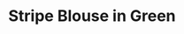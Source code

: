 ---
title: Stripe Blouse in Green
price: RUB 3,315

description: Made of soft and natural nude cotton fabric, which feels really nice on your skin. Loose silhouette gives comfort and freedom of movement. The contrast piping imitates incompleteness and hangs relaxedly around your neck.

composition: 95% cotton, 5% polyester
sizes: Available in two sizes (S, M)  
---